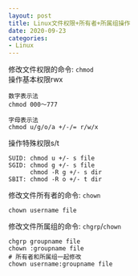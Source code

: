 ```yaml
---
layout: post
title: Linux文件权限+所有者+所属组操作
date: 2020-09-23
categories:
- Linux
---
```


修改文件权限的命令: `chmod`<br>
操作基本权限rwx<br>

```
数字表示法
chmod 000～777 

字母表示法
chmod u/g/o/a +/-/= r/w/x
```
操作特殊权限s/t<br>
```
SUID: chmod u +/- s file
SGID: chmod g +/- s file
      chmod -R g +/- s dir
SBIT: chmod -R o +/- t dir
```
修改文件所有者的命令: `chown`<br>
```
chown username file
```

修改文件所属组的命令: `chgrp`/`chown`<br>
```
chgrp groupname file
chown :groupname file
# 所有者和所属组一起修改
chown username:groupname file
```

